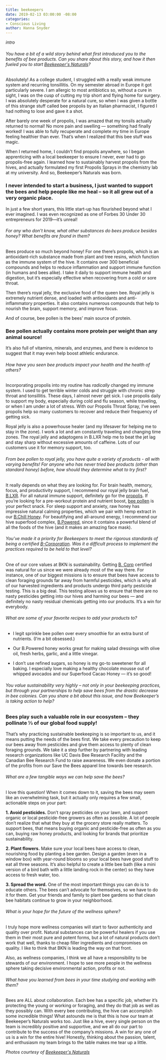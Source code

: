```yaml
---
title: beekeepers
date: 2019-02-13 03:00:00 -08:00
categories:
- Conscious Living
author: Hanna Snyder
---
```


_intro_

###### You have a bit of a wild story behind what first introduced you to the benefits of bee products. Can you share about this story, and how it then fueled you to start [Beekeeper's Naturals](https://beekeepersnaturals.com/)?  

Absolutely! As a college student, I struggled with a really weak immune system and recurring tonsillitis. On my semester abroad in Europe it got particularly severe. I am allergic to most antibiotics so, without a cure in sight, I was on the cusp of cutting my trip short and flying home for surgery. I was absolutely desperate for a natural cure, so when I was given a bottle of this strange stuff called bee propolis by an Italian pharmacist, I figured I had nothing to lose and gave it a shot.      
  
After barely one week of propolis, I was amazed that my tonsils actually returned to normal! No more pain and swelling — something had finally worked! I was able to fully recuperate and complete my time in Europe feeling healthier than ever. That’s when I realized that this bee stuff was magic.             
 
When I returned home, I couldn’t find propolis anywhere, so I began apprenticing with a local beekeeper to ensure I never, ever had to go propolis-free again. I learned how to sustainably harvest propolis from the hives, and actually formulated my first Propolis Sprays in the chemistry lab at my university. And so, Beekeeper’s Naturals was born.  
 
### I never intended to start a business, I just wanted to support the bees and help people like me heal – so it all grew out of a very organic place. 

In just a few short years, this little start-up has flourished beyond what I ever imagined. I was even recognized as one of Forbes 30 Under 30 entrepreneurs for 2019—it’s unreal!      

###### For any who don’t know, what other substances do bees produce besides honey? What benefits are found in them?

Bees produce so much beyond honey! For one there’s propolis, which is an antioxidant-rich substance made from plant and tree resins, which function as the immune system of the hive. It contains over 300 beneficial compounds and helps to reduce inflammation and support immune function (in humans and bees alike). I take it daily to support immune health and digestion, but it’s especially effective when recovering from a cold or sore throat.   

Then there’s royal jelly, the exclusive food of the queen bee. Royal jelly is extremely nutrient dense, and loaded with antioxidants and anti-inflammatory properties. It also contains numerous compounds that help to nourish the brain, support memory, and improve focus.  

And of course, bee pollen is the bees’ main source of protein. 

### Bee pollen actually contains more protein per weight than any animal source! 

It’s also full of vitamins, minerals, and enzymes, and there is evidence to suggest that it may even help boost athletic endurance.     

###### How have you seen bee products impact your health and the health of others?

Incorporating propolis into my routine has _radically_ changed my immune system. I used to get terrible winter colds and struggle with chronic strep throat and tonsillitis. These days, I almost never get sick. I use propolis daily to support my body, especially during cold and flu season, while traveling, or when I am under a lot of stress. With our Propolis Throat Spray, I’ve seen propolis help so many customers to recover and reduce their frequency of getting sick.    

Royal jelly is also a powerhouse healer (and my lifesaver for helping me to stay in the zone). I work a lot and am constantly traveling and changing time zones. The royal jelly and adaptogens in B.LXR help me to beat the jet lag and stay sharp without excessive amounts of caffeine. Lots of our customers use it for memory support, too.   

###### From bee pollen to royal jelly, you have quite a variety of products - all with varying benefits! For anyone who has never tried bee products (other than standard honey) before, how should they determine what to try first?

It really depends on what they are looking for. For brain health, memory, focus, and productivity support, I recommend our royal jelly brain fuel, [B.LXR](https://beekeepersnaturals.com/collections/all/products/b-lxr). For all natural immune support, definitely go for the [propolis](https://beekeepersnaturals.com/collections/all/products/propolis-spray). If you’re looking for a pre-workout protein and nutrient boost, [bee pollen](https://beekeepersnaturals.com/collections/all/products/bee-pollen) is your perfect snack. For sleep support and anxiety, raw honey has impressive natural calming properties, which we pair with hemp extract in our [B.Chill Honey](https://beekeepersnaturals.com/collections/all/products/b-chill). For beautifying and all-around energy, I recommend our hive superfood complex, [B.Powered](https://beekeepersnaturals.com/collections/all/products/b-powered), since it contains a powerful blend of all the foods of the hive (and it makes an amazing face mask).     

###### You’ve made it a priority for Beekeepers to meet the rigorous standards of being a certified [B-Corporation](https://bcorporation.net/). Was it a difficult process to implement the practices required to be held to that level?

One of our core values at BKN is sustainability. Getting [B. Corp](https://bcorporation.net/) certified was natural for us since we were already most of the way there. For instance, one of our biggest missions is to ensure that bees have access to clean foraging grounds far away from harmful pesticides, which is why all of our harvested ingredients and products undergo third party pesticide testing. This is a big deal. This testing allows us to ensure that there are no nasty pesticides getting into our hives and harming our bees — and definitely no nasty residual chemicals getting into our products. It’s a win for everybody.        

###### What are some of your favorite recipes to add your products to?

- I legit sprinkle bee pollen over every smoothie for an extra burst of nutrients. (I’m a bit obsessed.)   

- Our B.Powered honey works great for making salad dressings with olive oil, fresh herbs, garlic, and a little vinegar.    

- I don’t use refined sugars, so honey is my go-to sweetener for all baking. I especially love making a healthy chocolate mousse out of whipped avocados and our Superfood Cacao Honey — it’s so good!      

###### You value sustainability very highly – not only in your beekeeping practices, but through your partnerships to help save bees from the drastic decrease in bee colonies. Can you share a bit about this issue, and how Beekeeper’s is taking action to help?

### Bees play such a valuable role in our ecosystem – they pollinate ⅓ of our global food supply! 

That’s why practicing sustainable beekeeping is so important to us, and it means putting the needs of the bees first. We take every precaution to keep our bees away from pesticides and give them access to plenty of clean foraging grounds. We take it a step further by partnering with leading research organizations like UC Davis Bee Research Facility and the Canadian Bee Research Fund to raise awareness. We even donate a portion of the profits from our Save the Bees apparel line towards bee research.          

###### What are a few tangible ways we can help save the bees?

I love this question! When it comes down to it, saving the bees may seem like an overwhelming task, but it actually only requires a few small, actionable steps on your part:   

**1. Avoid pesticides.** Don’t spray pesticides on your lawn, and support organic or local pesticide-free growers as often as possible. A lot of people don’t realize that what they buy at the grocery store really matters. To support bees, that means buying organic and pesticide-free as often as you can, buying raw honey products, and looking for brands that prioritize sustainability. 

**2. Plant flowers.** Make sure your local bees have access to clean, nourishing food by planting a bee garden. Design a garden (even in a window box) with year-round blooms so your local bees have good stuff to eat all three seasons. It’s also helpful to create a little bee bath (like a mini version of a bird bath with a little landing rock in the center) so they have access to fresh water, too.       

**3. Spread the word.** One of the most important things you can do is to educate others. The bees can’t advocate for themselves, so we have to do it for them. Get your friends and family to plant bee gardens so that clean bee habitats continue to grow in your neighborhood.      

###### What is your hope for the future of the wellness sphere?

I truly hope more wellness companies will start to favor authenticity and quality over profit. Natural substances can be powerful healers if you use them in their most pure and potent forms, but a lot of natural products don’t work that well, thanks to cheap filler ingredients and compromises on quality. I like to think that BKN is leading the way on that front. 

Also, as wellness companies, I think we all have a responsibility to be stewards of our environment. I hope to see more people in the wellness sphere taking decisive environmental action, profits or not.        

###### What have you learned from bees in your time studying and working with them?

Bees are ALL about collaboration. Each bee has a specific job, whether it’s protecting the young or working or foraging, and they do that job as well as they possibly can. With every bee contributing, the hive can accomplish some incredible things! What astounds me is that this is how our team at Beekeeper’s Naturals works too. Just like a hive, every single person on the team is incredibly positive and supportive, and we all do our part to contribute to the success of the company’s missions. A win for any one of us is a win for the entire hive! Honestly, thinking about the passion, talent, and enthusiasm my team brings to the table makes me tear up a little. 

_Photos courtesy of [Beekeeper's Naturals](https://beekeepersnaturals.com/)_